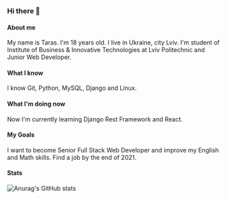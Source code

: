 ### Hi there 👋

#### About me

My name is Taras. 
I'm 18 years old.
I live in Ukraine, city Lviv.
I'm student of Institute of Business & Innovative Technologies at Lviv Politechnic and Junior Web Developer.

#### What I know

I know Git, Python, MySQL, Django and Linux.

#### What I'm doing now

Now I'm currently learning Django Rest Framework and React.

#### My Goals

I want to become Senior Full Stack Web Developer and improve my English and Math skills.
Find a job by the end of 2021.

#### Stats

![Anurag's GitHub stats](https://github-readme-stats.vercel.app/api?username=mmeerrccyy&bg_color=30,e96443,904e95&title_color=fff&text_color=fff)

<!--
**mmeerrccyy/mmeerrccyy** is a ✨ _special_ ✨ repository because its `README.md` (this file) appears on your GitHub profile.

Here are some ideas to get you started:

- 🔭 I’m currently working on ...
- 🌱 I’m currently learning ...
- 👯 I’m looking to collaborate on ...
- 🤔 I’m looking for help with ...
- 💬 Ask me about ...
- 📫 How to reach me: ...
- 😄 Pronouns: ...
- ⚡ Fun fact: ...
-->
